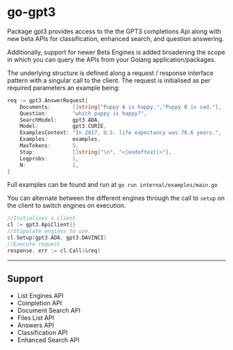# go-gpt3
Package gpt3 provides access to the the GPT3 completions Api
along with new beta APIs for classification, enhanced search, and question answering.

Additionally, support for newer Beta Engines is added broadening the scope in which you can query the APIs from your Golang application/packages.


The underlying structure is defined along a request / response interface pattern with a
singular call to the client.
The request is initialised as per required parameters an example being:


```go
req := gpt3.AnswerRequest{
    Documents:       []string{"Puppy A is happy.","Puppy B is sad."},
    Question:        "which puppy is happy?",
    SearchModel:     gpt3.ADA,
    Model:           gpt3.CURIE,
    ExamplesContext: "In 2017, U.S. life expectancy was 78.6 years.",
    Examples:        examples,
    MaxTokens:       5,
    Stop:            []string{"\n", "<|endoftext|>"},
    Logprobs:        1,
    N:               1,
}
```
Full examples can be found and run at `go run internal/examples/main.go`

You can alternate between the different engines through the call to `setup` on the client to switch engines on execution.

```go
//Initialises a client
cl := gpt3.ApiClient{}
//Stipulate engines to use.
cl.Setup(gpt3.ADA, gpt3.DAVINCI) 
//Execute request
response, err := cl.Call(&req)
```

***

## Support
- List Engines API
- Completion API
- Document Search API
- Files List API
- Answers API
- Classification API
- Enhanced Search API
